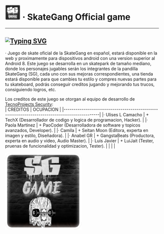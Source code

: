 # <img src="https://github.com/Mr-TechX/SkateGang-Game/blob/Main/img/bn2.png?raw=true" width="50px"> · SkateGang Official game
-----
[![Typing SVG](https://readme-typing-svg.herokuapp.com?color=%23CDCDCD&size=25&lines=SkateGang+%7C+Game;Code+%7C+Project)](https://git.io/typing-svg) <br>
-----
· Juego de skate oficial de la SkateGang en español, estará disponible en la web y proximamente para dispositivos android con una version superior al Android 8.
Este juego se desarrolla en un skatepark de tamaño mediano, donde los personajes jugables serán los integrantes de la pandilla SkateGang (SG), cada uno con sus
mejoras correspondientes, una tienda estará disponible para que cambies tu estilo y compres nuevas partes para tu skateboard, podrás conseguir creditos jugando
y mejorando tus trucos, consiguiendo logros, etc.

Los creditos de este juego se otorgan al equipo de desarrollo de [TecnoProjects Security](https://web.tecnoprojects.repl.co): </br>
| CREDITOS           |  OCUPACION                                                                |
|------------------------------------------------------------------------------------------------|
|· Ulises L Camacho  | + TechX (Desarrollador de codigo y logica de programacion, Hacker).       |
|· Paola Martinez    | + PaoCoder (Desarrolladora de software y topicos avanzados, Developer).   |
|· Camila            | + Seitan Moon (Editora, experta en imagen y estilo, Diseñadora).          |
|· Anabel GR         | + GangstaBeats (Productora, experta en audio y video, Audio Master).      |
|· Luis Javier       | + LuiJait (Tester, pruenas de funcionalidad y optimizacion, Tester).      |
|                    |                                                                           |

<img src="https://github.com/Mr-TechX/SkateGang-Game/blob/Main/img/banner.png?raw=true" width="250px">
